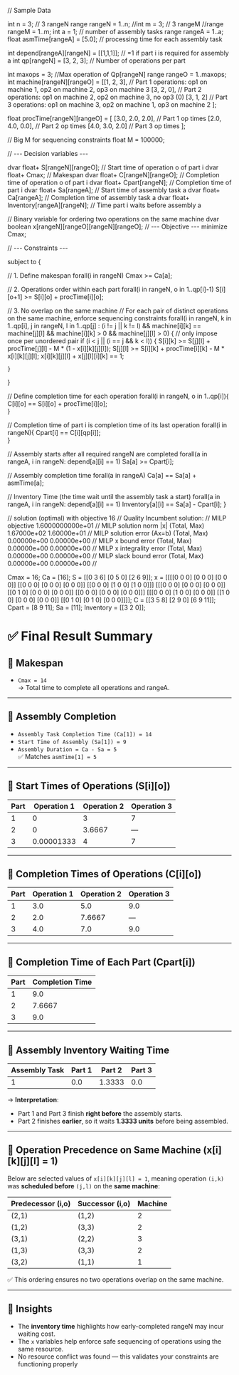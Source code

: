 // Sample Data

int n = 3;  // 3 rangeN
range rangeN = 1..n;
//int m = 3;  // 3 rangeM
//range rangeM = 1..m;
int a = 1; // number of assembly tasks
range rangeA = 1..a;
float asmTime[rangeA] = [5.0]; // processing time for each assembly task

int depend[rangeA][rangeN] = [[1,1,1]]; // =1 if part i is required for assembly a
int qp[rangeN] = [3, 2, 3];  // Number of operations per part

int maxops = 3; //Max operation of Qp[rangeN]
range rangeO = 1..maxops;
int machine[rangeN][rangeO] = 
[[1, 2, 3],   // Part 1 operations: op1 on machine 1, op2 on machine 2, op3 on machine 3
 [3, 2, 0],   // Part 2 operations: op1 on machine 2, op2 on machine 3, no op3 (0)
 [3, 1, 2]    // Part 3 operations: op1 on machine 3, op2 on machine 1, op3 on machine 2
 ];

float procTime[rangeN][rangeO] = 
[
  [3.0, 2.0, 2.0],  // Part 1 op times
  [2.0, 4.0, 0.0],  // Part 2 op times
  [4.0, 3.0, 2.0]   // Part 3 op times
];


// Big M for sequencing constraints
float M = 100000;

// --- Decision variables ---

dvar float+ S[rangeN][rangeO];       // Start time of operation o of part i
dvar float+ Cmax;                // Makespan
dvar float+ C[rangeN][rangeO];		// Completion time of operation o of part i
dvar float+ Cpart[rangeN];		// Completion time of part i
dvar float+ Sa[rangeA];   // Start time of assembly task a
dvar float+ Ca[rangeA];   // Completion time of assembly task a
dvar float+ Inventory[rangeA][rangeN]; // Time part i waits before assembly a

// Binary variable for ordering two operations on the same machine
dvar boolean x[rangeN][rangeO][rangeN][rangeO];
// --- Objective ---
minimize Cmax;

// --- Constraints ---

subject to {

  // 1. Define makespan
  forall(i in rangeN)
    Cmax >= Ca[a];

  // 2. Operations order within each part
  forall(i in rangeN, o in 1..qp[i]-1)
    S[i][o+1] >= S[i][o] + procTime[i][o];

  // 3. No overlap on the same machine
  // For each pair of distinct operations on the same machine, enforce sequencing constraints
  forall(i in rangeN, k in 1..qp[i],
         j in rangeN, l in 1..qp[j] : (i != j || k != l) && 
                                        machine[i][k] == machine[j][l] && machine[i][k] > 0 && machine[j][l] > 0) {
    // only impose once per unordered pair
    if (i < j || (i == j && k < l)) {
      S[i][k] >= S[j][l] + procTime[j][l] - M * (1 - x[i][k][j][l]);
      S[j][l] >= S[i][k] + procTime[i][k] - M * x[i][k][j][l];
      x[i][k][j][l] + x[j][l][i][k] == 1;
      
    }
  }
  
  // Define completion time for each operation
  forall(i in rangeN, o in 1..qp[i]){
  	C[i][o] == S[i][o] + procTime[i][o];  
  }
  
  // Completion time of part i is completion time of its last operation
  forall(i in rangeN){
  	Cpart[i] == C[i][qp[i]];  
  }
  
  // Assembly starts after all required rangeN are completed
  forall(a in rangeA, i in rangeN: depend[a][i] == 1)
  Sa[a] >= Cpart[i];
  
  // Assembly completion time
  forall(a in rangeA)
  Ca[a] == Sa[a] + asmTime[a];
  
  // Inventory Time (the time wait until the assembly task a start)
  forall(a in rangeA, i in rangeN: depend[a][i] == 1)
  Inventory[a][i] == Sa[a] - Cpart[i];
}


// solution (optimal) with objective 16
// Quality Incumbent solution:
// MILP objective                                 1.6000000000e+01
// MILP solution norm |x| (Total, Max)            1.67000e+02  1.60000e+01
// MILP solution error (Ax=b) (Total, Max)        0.00000e+00  0.00000e+00
// MILP x bound error (Total, Max)                0.00000e+00  0.00000e+00
// MILP x integrality error (Total, Max)          0.00000e+00  0.00000e+00
// MILP slack bound error (Total, Max)            0.00000e+00  0.00000e+00
// 

Cmax = 16;
Ca = [16];
S = [[0 3 6]
             [0 5 0]
             [2 6 9]];
x = [[[[0 0 0]
                     [0 0 0]
                     [0 0 0]]
                 [[0 0 0]
                     [0 0 0]
                     [0 0 0]]
                 [[0 0 0]
                     [1 0 0]
                     [1 0 0]]]
             [[[0 0 0]
                     [0 0 0]
                     [0 0 0]]
                 [[0 1 0]
                     [0 0 0]
                     [0 0 0]]
                 [[0 0 0]
                     [0 0 0]
                     [0 0 0]]]
             [[[0 0 0]
                     [1 0 0]
                     [0 0 0]]
                 [[1 0 0]
                     [0 0 0]
                     [0 0 0]]
                 [[0 1 0]
                     [0 1 0]
                     [0 0 0]]]];
C = [[3 5 8]
             [2 9 0]
             [6 9 11]];
Cpart = [8 9 11];
Sa = [11];
Inventory = [[3 2 0]];


# ✅ Final Result Summary

## 🔹 Makespan
- `Cmax = 14`  
  → Total time to complete all operations and rangeA.

---

## 🔹 Assembly Completion
- `Assembly Task Completion Time (Ca[1]) = 14`
- `Start Time of Assembly (Sa[1]) = 9`
- `Assembly Duration = Ca - Sa = 5`  
  ✅ Matches `asmTime[1] = 5`

---

## 🔹 Start Times of Operations (S[i][o])
| Part | Operation 1 | Operation 2 | Operation 3 |
|------|-------------|-------------|-------------|
| 1    | 0           | 3           | 7           |
| 2    | 0           | 3.6667      | —           |
| 3    | 0.00001333  | 4           | 7           |

---

## 🔹 Completion Times of Operations (C[i][o])
| Part | Operation 1 | Operation 2 | Operation 3 |
|------|-------------|-------------|-------------|
| 1    | 3.0         | 5.0         | 9.0         |
| 2    | 2.0         | 7.6667      | —           |
| 3    | 4.0         | 7.0         | 9.0         |

---

## 🔹 Completion Time of Each Part (Cpart[i])
| Part | Completion Time |
|------|-----------------|
| 1    | 9.0             |
| 2    | 7.6667          |
| 3    | 9.0             |

---

## 🔹 Assembly Inventory Waiting Time
| Assembly Task | Part 1 | Part 2 | Part 3 |
|---------------|--------|--------|--------|
| 1             | 0.0    | 1.3333 | 0.0    |

→ **Interpretation**:
- Part 1 and Part 3 finish **right before** the assembly starts.
- Part 2 finishes **earlier**, so it waits **1.3333 units** before being assembled.

---

## 🔹 Operation Precedence on Same Machine (x[i][k][j][l] = 1)

Below are selected values of `x[i][k][j][l] = 1`, meaning operation `(i,k)` was **scheduled before** `(j,l)` on the **same machine**:

| Predecessor (i,o) | Successor (i,o) | Machine |
|-------------------|------------------|---------|
| (2,1)             | (1,2)            | 2       |
| (1,2)             | (3,3)            | 2       |
| (3,1)             | (2,2)            | 3       |
| (1,3)             | (3,3)            | 2       |
| (3,2)             | (1,1)            | 1       |

✅ This ordering ensures no two operations overlap on the same machine.

---

## 🧠 Insights

- The **inventory time** highlights how early-completed rangeN may incur waiting cost.
- The `x` variables help enforce safe sequencing of operations using the same resource.
- No resource conflict was found — this validates your constraints are functioning properly